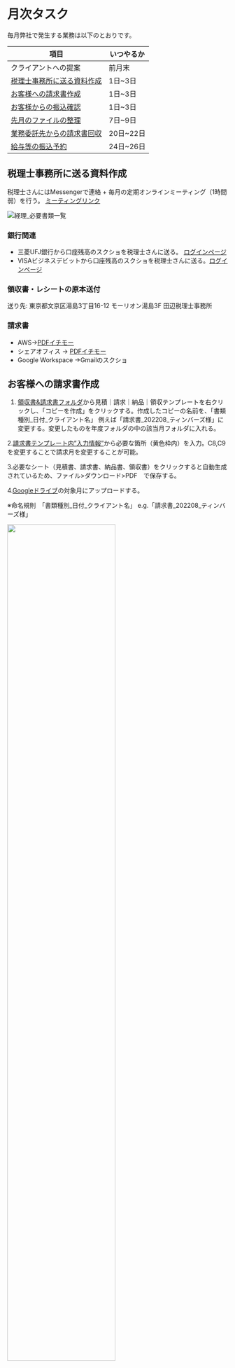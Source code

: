# 月次タスク
毎月弊社で発生する業務は以下のとおりです。

|  項目  |  いつやるか  |
| ---- | ---- |
| クライアントへの提案 | 前月末 |
|  [税理士事務所に送る資料作成](#税理士事務所に送る資料作成)  |  1日~3日  |
|  [お客様への請求書作成](#お客様への請求書作成)  |  1日~3日  |
|  [お客様からの振込確認](#お客様からの振込確認)  |  1日~3日  |
|  [先月のファイルの整理](#先月のファイルの整理)  |  7日~9日 |
|  [業務委託先からの請求書回収](#業務委託先からの請求書回収)  |  20日~22日 |
|  [給与等の振込予約](#給与等の振込予約)  |  24日~26日  |

## 税理士事務所に送る資料作成

税理士さんにはMessengerで連絡 + 毎月の定期オンラインミーティング（1時間弱）を行う。
[ミーティングリンク](meet.google.com/sqg-jiqz-xa)

![経理_必要書類一覧](https://user-images.githubusercontent.com/16862493/185888880-f643d108-23d8-476d-ac08-33958af1f357.jpg)

### 銀行関連
* 三菱UFJ銀行から口座残高のスクショを税理士さんに送る。 [ログインページ](https://corporate.bk.mufg.jp/frontend/auth)
* VISAビジネスデビットから口座残高のスクショを税理士さんに送る。[ログインページ](https://debit.bk.mufg.jp/p/hjnLogin/RW0312020001)

### 領収書・レシートの原本送付
送り先: 東京都文京区湯島3丁目16-12 モーリオン湯島3F 田辺税理士事務所

### 請求書

* AWS→[PDFイチモー](https://timbers.retool.com/apps/Timbers/%E8%AB%8B%E6%B1%82%E6%9B%B8%E8%87%AA%E5%8B%95%E5%8F%8E%E9%9B%86%20%E3%82%A4%E3%83%81%E3%83%A2%E3%83%BC)
* シェアオフィス → [PDFイチモー](https://timbers.retool.com/apps/Timbers/%E8%AB%8B%E6%B1%82%E6%9B%B8%E8%87%AA%E5%8B%95%E5%8F%8E%E9%9B%86%20%E3%82%A4%E3%83%81%E3%83%A2%E3%83%BC)
* Google Workspace →Gmailのスクショ

## お客様への請求書作成

1. [領収書&請求書フォルダ](https://drive.google.com/drive/u/0/folders/1vqRx_ySXupmwdtV8t9GTXnJP4-og6snd)から見積｜請求｜納品｜領収テンプレートを右クリックし、「コピーを作成」をクリックする。作成したコピーの名前を、「書類種別_日付_クライアント名」 例えば「請求書_202208_ティンバーズ様」に変更する。変更したものを年度フォルダの中の該当月フォルダに入れる。

2.[請求書テンプレート内”入力情報”](https://docs.google.com/spreadsheets/d/1N88RqzVR091OX7wffMk71G0ke3fLUHwtltm0ZiqCjsw/edit?usp=sharing)から必要な箇所（黄色枠内）を入力。C8,C9を変更することで請求月を変更することが可能。

3.必要なシート（見積書、請求書、納品書、領収書）をクリックすると自動生成されているため、ファイル>ダウンロード>PDF　で保存する。

4.[Googleドライブ](https://drive.google.com/drive/u/0/folders/1vqRx_ySXupmwdtV8t9GTXnJP4-og6snd)の対象月にアップロードする。

※命名規則　「書類種別_日付_クライアント名」 e.g.「請求書_202208_ティンバーズ様」

<img src=https://user-images.githubusercontent.com/111719338/185885694-c18c18d6-5f40-4e58-9268-b1ca2a717275.jpg width=70%>

## 給与等の振込予約
* [領収書&請求書フォルダ](https://drive.google.com/drive/u/0/folders/1vqRx_ySXupmwdtV8t9GTXnJP4-og6snd)から、該当する業務委託等の請求書を確認する。
* 三菱UFJ銀行にログインする。ワンタイムパスを入れる。 [ログインページ](https://corporate.bk.mufg.jp/frontend/auth)
* 左の「振込・振替、口座照会」>「振込・振替」を選択する。
* 


## 先月のファイルの整理
Google Driveの[Timbersフォルダ](https://drive.google.com/drive/folders/1MSYuoS8Jy3DKdBunYxgdxuuv2d7kHN_L?usp=sharing)で、使われていないフォルダを削除しましょう。

